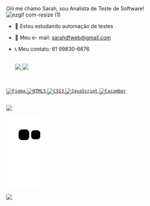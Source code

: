 Oiii me chamo Sarah, sou Analista de Teste de Software! <br>
![ezgif com-resize (1)](https://github.com/sarahdfweb/sarahdfweb/assets/87348787/eaa8cc99-4e2a-413a-8885-a7cba1b39857)
                                                                                                     
  

- 🤖 Estou estudando automação de testes  
- 📧 Meu e-
mail: sarahdfweb@gmail.com
- 📞 Meu contato: 61 99830-6676       
  <br>

  <a href="https://github.com/sarahdfweb">
   <img height="150em"src="https://github-readme-stats.vercel.app/api?username=sarahdfweb&show_icons=true&theme=dracula&include_all_commits=true&count_private=true">
    <img height="150em" src="https://github-readme-stats.vercel.app/api/top-langs/?username=sarahdfweb&layout=compact&langs_count=16&theme=dracula">  
</div>
  
<div style="display: inline_block"><br>
 

 

   <code><img width="40px" src="https://cdn.jsdelivr.net/gh/devicons/devicon/icons/figma/figma-original.svg" title = "Figma"/></code>
   <code><img width="40px" src="https://cdn.jsdelivr.net/gh/devicons/devicon/icons/html5/html5-original-wordmark.svg" title = "HTML5"/></code>
   <code><img width="40px" src="https://cdn.jsdelivr.net/gh/devicons/devicon/icons/css3/css3-original-wordmark.svg" title = "CSS3"/></code> 
   <code><img width="40px" src="https://cdn.jsdelivr.net/gh/devicons/devicon/icons/javascript/javascript-original.svg" title = "JavaScript"/></code>
   <code><img width="40px" src="https://cucumber.io/cucumber/media/images/logos/icons/cucumber-open-icon.svg" title = "Cucumber"/></code>
 
  </div>
  
 ##
  <div>
  <a href="https://www.linkedin.com/in/sarahdfweb/" target="_blank"><img src="https://img.shields.io/badge/-LinkedIn-%230077B5?style=for-the-badge&logo=linkedin&logoColor=white" target="_blank"></a>
    
  </div>
 
![Snake animation](https://github.com/sarahdfweb/sarahdfweb/blob/output/github-contribution-grid-snake.svg)
  
<div>
 <img height="180em "src="https://projectpokemon.org/images/normal-sprite/vivillon-meadow.gif">  


</div>
